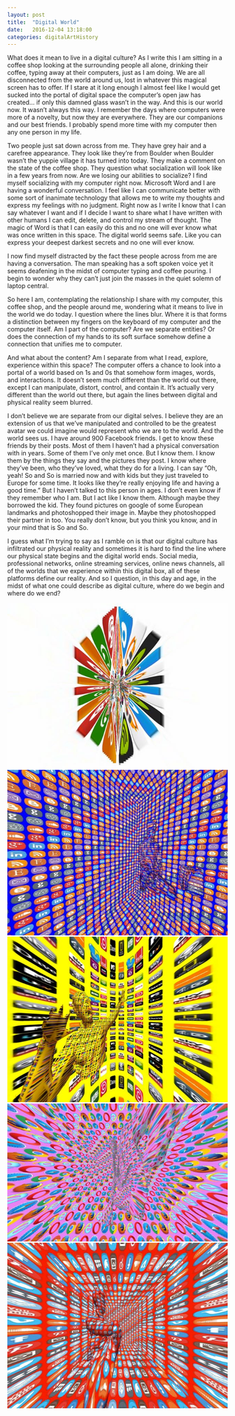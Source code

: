 ```yaml
---
layout: post
title:  "Digital World"
date:   2016-12-04 13:18:00
categories: digitalArtHistory
---
```


What does it mean to live in a digital culture?  As I write this I am sitting in a coffee shop looking at the surrounding people all alone, drinking their coffee, typing away at their computers, just as I am doing.  We are all disconnected from the world around us, lost in whatever this magical screen has to offer.  If I stare at it long enough I almost feel like I would get sucked into the portal of digital space the computer’s open jaw has created… if only this damned glass wasn’t in the way.  And this is our world now.  It wasn’t always this way.  I remember the days where computers were more of a novelty, but now they are everywhere.  They are our companions and our best friends.  I probably spend more time with my computer then any one person in my life.  

Two people just sat down across from me.  They have grey hair and a carefree appearance.  They look like they’re from Boulder when Boulder wasn’t the yuppie village it has turned into today.  They make a comment on the state of the coffee shop.  They question what socialization will look like in a few years from now.  Are we losing our abilities to socialize?  I find myself socializing with my computer right now.  Microsoft Word and I are having a wonderful conversation.  I feel like I can communicate better with some sort of inanimate technology that allows me to write my thoughts and express my feelings with no judgment.  Right now as I write I know that I can say whatever I want and if I decide I want to share what I have written with other humans I can edit, delete, and control my stream of thought.  The magic of Word is that I can easily do this and no one will ever know what was once written in this space.  The digital world seems safe.  Like you can express your deepest darkest secrets and no one will ever know. 

I now find myself distracted by the fact these people across from me are having a conversation.  The man speaking has a soft spoken voice yet it seems deafening in the midst of computer typing and coffee pouring.  I begin to wonder why they can’t just join the masses in the quiet solemn of laptop central.  

So here I am, contemplating the relationship I share with my computer, this coffee shop, and the people around me, wondering what it means to live in the world we do today.  I question where the lines blur.  Where it is that forms a distinction between my fingers on the keyboard of my computer and the computer itself.  Am I part of the computer?  Are we separate entities?  Or does the connection of my hands to its soft surface somehow define a connection that unifies me to computer.  

And what about the content?  Am I separate from what I read, explore, experience within this space?  The computer offers a chance to look into a portal of a world based on 1s and 0s that somehow form images, words, and interactions.  It doesn’t seem much different than the world out there, except I can manipulate, distort, control, and contain it.  It’s actually very different than the world out there, but again the lines between digital and physical reality seem blurred. 

I don’t believe we are separate from our digital selves.  I believe they are an extension of us that we’ve manipulated and controlled to be the greatest avatar we could imagine would represent who we are to the world.  And the world sees us.  I have around 900 Facebook friends.  I get to know these friends by their posts.  Most of them I haven’t had a physical conversation with in years.  Some of them I’ve only met once.  But I know them.  I know them by the things they say and the pictures they post.  I know where they’ve been, who they’ve loved, what they do for a living.  I can say “Oh, yeah! So and So is married now and with kids but they just traveled to Europe for some time.  It looks like they’re really enjoying life and having a good time.”  But I haven’t talked to this person in ages.  I don’t even know if they remember who I am.  But I act like I know them.  Although maybe they borrowed the kid.  They found pictures on google of some European landmarks and photoshopped their image in.  Maybe they photoshopped their partner in too.  You really don’t know, but you think you know, and in your mind that is So and So.

I guess what I’m trying to say as I ramble on is that our digital culture has infiltrated our physical reality and sometimes it is hard to find the line where our physical state begins and the digital world ends.  Social media, professional networks, online streaming services, online news channels, all of the worlds that we experience within this digital box, all of these platforms define our reality.  And so I question, in this day and age, in the midst of what one could describe as digital culture, where do we begin and where do we end?   

![Streaming](/media/2016-11-28-StreamMing.jpg)
![Networked](/media/2016-11-28-Netorked.jpg)
![Media](/media/2016-11-28-tV.jpg)
![Browser](/media/2016-11-28-Browser.jpg)
![Socail Media](/media/2016-11-28-Social_Media.jpg)





